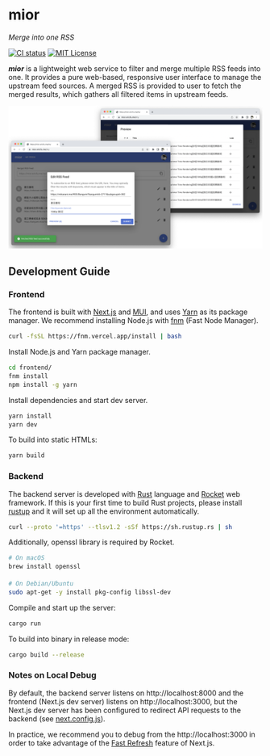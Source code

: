 # mior

_Merge into one RSS_

[![CI status](https://github.com/fuyufjh/mior/actions/workflows/ci.yml/badge.svg)](https://github.com/fuyufjh/mior/actions/workflows/ci.yml)
[![MIT License](https://img.shields.io/github/license/fuyufjh/mior?color=blue)](https://github.com/fuyufjh/mior/blob/main/LICENSE)

***mior*** is a lightweight web service to filter and merge multiple RSS feeds into one. It provides a pure web-based,
responsive user interface to manage the upstream feed sources. A merged RSS is provided to user to
fetch the merged results, which gathers all filtered items in upstream feeds.

![screenshot](assets/screenshot.png)

## Development Guide

### Frontend

The frontend is built with [Next.js](https://nextjs.org/) and [MUI](https://mui.com/zh/), and uses [Yarn](https://yarnpkg.com/) as its package manager.
We recommend installing Node.js with [fnm](https://github.com/Schniz/fnm) (Fast Node Manager).

```bash
curl -fsSL https://fnm.vercel.app/install | bash
```

Install Node.js and Yarn package manager.

```bash
cd frontend/
fnm install
npm install -g yarn
```

Install dependencies and start dev server.

```bash
yarn install
yarn dev
```

To build into static HTMLs:

```bash
yarn build
```

### Backend

The backend server is developed with [Rust](https://www.rust-lang.org/) language and [Rocket](https://rocket.rs/) web framework.
If this is your first time to build Rust projects, please install [rustup](https://rustup.rs/) and it will
set up all the environment automatically.

```bash
curl --proto '=https' --tlsv1.2 -sSf https://sh.rustup.rs | sh
```

Additionally, openssl library is required by Rocket. 

```bash
# On macOS
brew install openssl

# On Debian/Ubuntu
sudo apt-get -y install pkg-config libssl-dev
```

Compile and start up the server:

```bash
cargo run
```

To build into binary in release mode:

```bash
cargo build --release
```

### Notes on Local Debug

By default, the backend server listens on http://localhost:8000 and the frontend (Next.js dev server) listens 
on http://localhost:3000, but the Next.js dev server has been configured to redirect API requests to the backend (see [next.config.js](next.config.js)). 

In practice, we recommend you to debug from the http://localhost:3000 in order to take advantage of the
[Fast Refresh](https://nextjs.org/docs/basic-features/fast-refresh) feature of Next.js.
